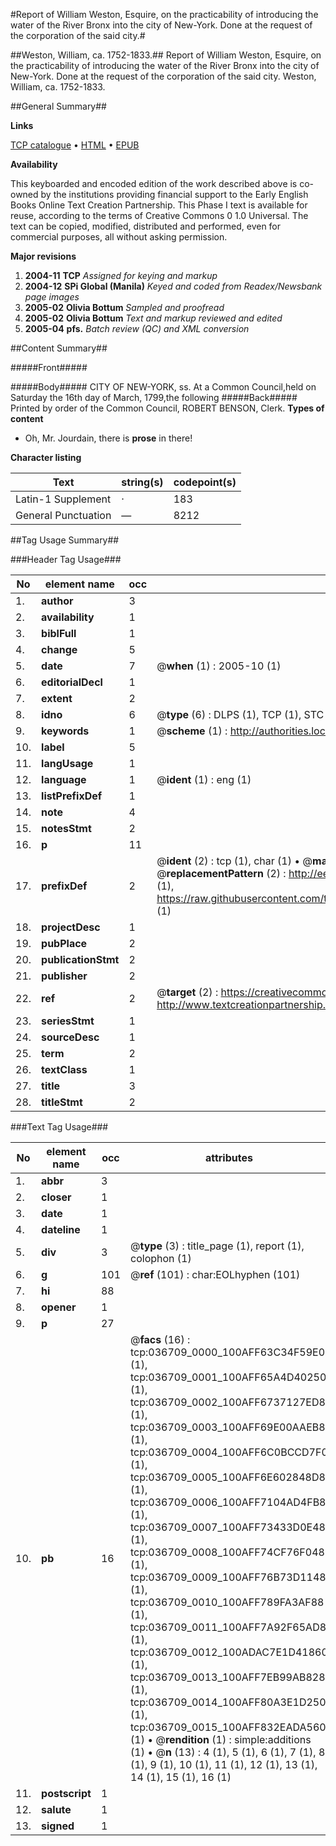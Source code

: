 #Report of William Weston, Esquire, on the practicability of introducing the water of the River Bronx into the city of New-York. Done at the request of the corporation of the said city.#

##Weston, William, ca. 1752-1833.##
Report of William Weston, Esquire, on the practicability of introducing the water of the River Bronx into the city of New-York. Done at the request of the corporation of the said city.
Weston, William, ca. 1752-1833.

##General Summary##

**Links**

[TCP catalogue](http://www.ota.ox.ac.uk/tcp/)  • 
[HTML](http://tei.it.ox.ac.uk/tcp/Texts-HTML/free/N27/N27541.html)  • 
[EPUB](http://tei.it.ox.ac.uk/tcp/Texts-EPUB/free/N27/N27541.epub)

**Availability**

This keyboarded and encoded edition of the
	       work described above is co-owned by the institutions
	       providing financial support to the Early English Books
	       Online Text Creation Partnership. This Phase I text is
	       available for reuse, according to the terms of Creative
	       Commons 0 1.0 Universal. The text can be copied,
	       modified, distributed and performed, even for
	       commercial purposes, all without asking permission.

**Major revisions**

1. __2004-11__ __TCP__ *Assigned for keying and markup*
1. __2004-12__ __SPi Global (Manila)__ *Keyed and coded from Readex/Newsbank page images*
1. __2005-02__ __Olivia Bottum__ *Sampled and proofread*
1. __2005-02__ __Olivia Bottum__ *Text and markup reviewed and edited*
1. __2005-04__ __pfs.__ *Batch review (QC) and XML conversion*

##Content Summary##

#####Front#####

#####Body#####
CITY OF NEW-YORK, ss. At a Common Council,held on Saturday the 16th day of March, 1799,the following
#####Back#####
Printed by order of the Common Council, ROBERT BENSON, Clerk.
**Types of content**

  * Oh, Mr. Jourdain, there is **prose** in there!

**Character listing**


|Text|string(s)|codepoint(s)|
|---|---|---|
|Latin-1 Supplement|·|183|
|General Punctuation|—|8212|

##Tag Usage Summary##

###Header Tag Usage###

|No|element name|occ|attributes|
|---|---|---|---|
|1.|__author__|3||
|2.|__availability__|1||
|3.|__biblFull__|1||
|4.|__change__|5||
|5.|__date__|7| @__when__ (1) : 2005-10 (1)|
|6.|__editorialDecl__|1||
|7.|__extent__|2||
|8.|__idno__|6| @__type__ (6) : DLPS (1), TCP (1), STC (1), NOTIS (1), IMAGE-SET (1), EVANS-CITATION (1)|
|9.|__keywords__|1| @__scheme__ (1) : http://authorities.loc.gov/ (1)|
|10.|__label__|5||
|11.|__langUsage__|1||
|12.|__language__|1| @__ident__ (1) : eng (1)|
|13.|__listPrefixDef__|1||
|14.|__note__|4||
|15.|__notesStmt__|2||
|16.|__p__|11||
|17.|__prefixDef__|2| @__ident__ (2) : tcp (1), char (1)  •  @__matchPattern__ (2) : ([0-9\-]+):([0-9IVX]+) (1), (.+) (1)  •  @__replacementPattern__ (2) : http://eebo.chadwyck.com/downloadtiff?vid=$1&page=$2 (1), https://raw.githubusercontent.com/textcreationpartnership/Texts/master/tcpchars.xml#$1 (1)|
|18.|__projectDesc__|1||
|19.|__pubPlace__|2||
|20.|__publicationStmt__|2||
|21.|__publisher__|2||
|22.|__ref__|2| @__target__ (2) : https://creativecommons.org/publicdomain/zero/1.0/ (1), http://www.textcreationpartnership.org/docs/. (1)|
|23.|__seriesStmt__|1||
|24.|__sourceDesc__|1||
|25.|__term__|2||
|26.|__textClass__|1||
|27.|__title__|3||
|28.|__titleStmt__|2||


###Text Tag Usage###

|No|element name|occ|attributes|
|---|---|---|---|
|1.|__abbr__|3||
|2.|__closer__|1||
|3.|__date__|1||
|4.|__dateline__|1||
|5.|__div__|3| @__type__ (3) : title_page (1), report (1), colophon (1)|
|6.|__g__|101| @__ref__ (101) : char:EOLhyphen (101)|
|7.|__hi__|88||
|8.|__opener__|1||
|9.|__p__|27||
|10.|__pb__|16| @__facs__ (16) : tcp:036709_0000_100AFF63C34F59E0 (1), tcp:036709_0001_100AFF65A4D40250 (1), tcp:036709_0002_100AFF6737127ED8 (1), tcp:036709_0003_100AFF69E00AAEB8 (1), tcp:036709_0004_100AFF6C0BCCD7F0 (1), tcp:036709_0005_100AFF6E602848D8 (1), tcp:036709_0006_100AFF7104AD4FB8 (1), tcp:036709_0007_100AFF73433D0E48 (1), tcp:036709_0008_100AFF74CF76F048 (1), tcp:036709_0009_100AFF76B73D1148 (1), tcp:036709_0010_100AFF789FA3AF88 (1), tcp:036709_0011_100AFF7A92F65AD8 (1), tcp:036709_0012_100ADAC7E1D41860 (1), tcp:036709_0013_100AFF7EB99AB828 (1), tcp:036709_0014_100AFF80A3E1D250 (1), tcp:036709_0015_100AFF832EADA560 (1)  •  @__rendition__ (1) : simple:additions (1)  •  @__n__ (13) : 4 (1), 5 (1), 6 (1), 7 (1), 8 (1), 9 (1), 10 (1), 11 (1), 12 (1), 13 (1), 14 (1), 15 (1), 16 (1)|
|11.|__postscript__|1||
|12.|__salute__|1||
|13.|__signed__|1||
